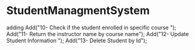 # StudentManagmentSystem
adding
       Add("10- Check if the student enrolled in specific course ");
       Add("11- Return the instructor name by course name");
       Add("12- Update Student Information ");
       Add("13- Delete Student by Id");
